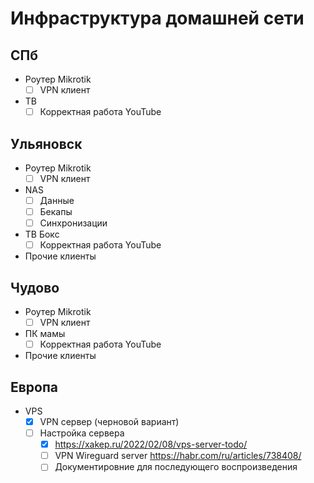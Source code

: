# Инфраструктура домашней сети

## СПб

- Роутер Mikrotik
  - [ ] VPN клиент
- ТВ
  - [ ] Корректная работа YouTube

## Ульяновск

- Роутер Mikrotik
  - [ ] VPN клиент
- NAS
  - [ ] Данные
  - [ ] Бекапы
  - [ ] Синхронизации
- ТВ Бокс
  - [ ] Корректная работа YouTube
- Прочие клиенты

## Чудово

- Роутер Mikrotik
  - [ ] VPN клиент
- ПК мамы
  - [ ] Корректная работа YouTube
- Прочие клиенты

## Европа

- VPS
  - [x] VPN сервер (черновой вариант)
  - [ ] Настройка сервера
    - [x] https://xakep.ru/2022/02/08/vps-server-todo/
    - [ ] VPN Wireguard server https://habr.com/ru/articles/738408/
    - [ ] Документировние для последующего воспроизведения

